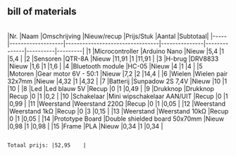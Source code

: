 ## bill of materials
<br />
|Nr.    |Naam             |Omschrijving                     |Nieuw/recup    |Prijs/Stuk     |Aantal   |Subtotaal|
|-----|-------------------|---------------------------------|---------------|--------------|----------|---------|
|1    |Microcontroller	  |Arduino Nano	                    |Nieuw          |5,4	         |1	        |5,4      |
|2	  |Sensoren	          |QTR-8A	                          |Nieuw          |11,91	       |1	        |11,91    |
|3	  |H-brug	            |DRV8833	                        |Nieuw          |1,6	         |1	        |1,6      |
|4	  |Bluetooth module	  |HC-05	                          |Nieuw          |4	           |1	        |4        |
|5	  |Motoren	          |Gear motor 6V - 50:1	            |Nieuw          |7,2	         |2	        |14,4     |
|6	  |Wielen	            |Wielen pair 32x7mm	              |Nieuw          |4,32	         |1	        |4,32     |
|7	  |Batterij	          |Sunpadow 2S 7,4V	                |Nieuw          |10	           |1	        |10       |
|8	  |Led	              |Led blauw 5V	                    |Recup          |0	           |1	        |0,49     |
|9	  |Drukknop	          |Drukknop 	                      |Recup          |0	           |1	        |0,2      |
|10	  |Schakelaar	        |Mini wipschakelaar AAN/UIT	      |Recup          |0	           |1	        |0,99     |
|11	  |Weerstand	        |Weerstand 220Ω	                  |Recup          |0	           |1	        |0,05     | 
|12	  |Weerstand	        |Weerstand 1kΩ	                  |Recup          |0	           |3	        |0,15     |
|13	  |Weerstand	        |Weerstand 10kΩ	                  |Recup          |0	           |1	        |0,05     |
|14	  |Prototype Board    |Double shielded board 50x70mm	  |Nieuw          |0,98	         |1	        |0,98     |
|15	  |Frame	            |PLA	                            |Nieuw          |0,34	         |1	        |0,34     |

                                                                                        Totaal prijs: |52,95    |
                                                                                              
